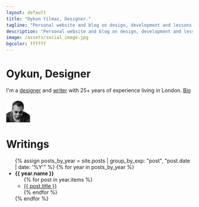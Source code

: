 ```yaml
---
layout: default
title: "Oykun Yilmaz, Designer."
tagline: "Personal website and blog on design, development and lessons learned in life."
description: "Personal website and blog on design, development and lessons learned in life."  
image: /assets/social_image.jpg
bgcolor: ffffff
---
```

<h1>Oykun, Designer</h1>
<div class="flex mb5 mt1">
    <p class="ma0">I'm a <a href="https://crucial.design" target="_blank" title="Crucial Design Agencys">designer</a> and <a href="/books" title="Books and Articles">writer</a> with 25+ years of experience living in London. <a href="/bio" title="Oykun, About">Bio</a></p>
    <img src="/assets/oykun_avatar.jpg" alt="oykun" width="64" height="64" class="fr ml2">
</div>

<h1>Writings</h1>
<ul class="list ma0 pa0">
    {% assign posts_by_year = site.posts | group_by_exp: "post", "post.date | date: '%Y'" %}
    {% for year in posts_by_year %}
    <li><strong>{{ year.name }}</strong>
        <ul class="square-list ma0">
            {% for post in year.items %}
            <li><a href="{{ post.url }}" title="Read more"> {{ post.title }} </a></li>
            {% endfor %}
        </ul>
    </li>
    {% endfor %}
</ul>